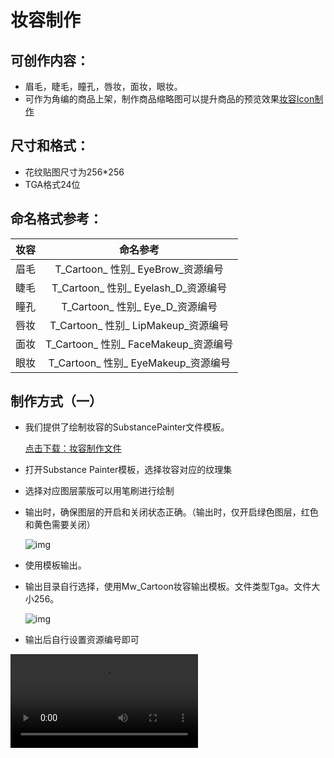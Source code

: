 # 妆容制作

## 可创作内容：

- 眉毛，睫毛，瞳孔，唇妆，面妆，眼妆。
- 可作为角编的商品上架，制作商品缩略图可以提升商品的预览效果[妆容Icon制作](../UI/UITex-makeupicon)

## 尺寸和格式：

- 花纹贴图尺寸为256*256
- TGA格式24位

## 命名格式参考：

| 妆容 |               命名参考               |
| :--: | :----------------------------------: |
| 眉毛 |  T_Cartoon_ 性别_ EyeBrow_资源编号   |
| 睫毛 | T_Cartoon_ 性别_ Eyelash_D_资源编号  |
| 瞳孔 |   T_Cartoon_ 性别_ Eye_D_资源编号    |
| 唇妆 | T_Cartoon_ 性别_ LipMakeup_资源编号  |
| 面妆 | T_Cartoon_ 性别_ FaceMakeup_资源编号 |
| 眼妆 | T_Cartoon_ 性别_ EyeMakeup_资源编号  |

## 制作方式（一）

- 我们提供了绘制妆容的SubstancePainter文件模板。

  [点击下载：妆容制作文件](https://arkimg.ark.online/%E5%A6%86%E5%AE%B9%E5%88%B6%E4%BD%9C%E6%96%87%E4%BB%B6.zip)

- 打开Substance Painter模板，选择妆容对应的纹理集

- 选择对应图层蒙版可以用笔刷进行绘制

- 输出时，确保图层的开启和关闭状态正确。（输出时，仅开启绿色图层，红色和黄色需要关闭）
  
  ![img](https://arkimg.ark.online/1725871260923-2.png)
  
- 使用模板输出。

- 输出目录自行选择，使用Mw_Cartoon妆容输出模板。文件类型Tga。文件大小256。
  
  ![img](https://arkimg.ark.online/1725871260923-1.png)
  
- 输出后自行设置资源编号即可

<video controls src="https://arkimg.ark.online/SP%E7%94%BB%E5%A6%86%E5%AE%B9.mp4" />

## 制作方式（二）

PS+3DS MAX预览方式

PSD文件模板：

[点击下载：妆容PSD模板](https://arkimg.ark.online/PSD%E5%A6%86%E5%AE%B9%E6%A8%A1%E6%9D%BF.rar)

<video controls src="https://arkimg.ark.online/PS%E7%94%BB%E5%A6%86%E5%AE%B9.mp4" />

## 效果预览:

<video controls src="https://arkimg.ark.online/%E5%A6%86%E5%AE%B9%E9%A2%84%E8%A7%88.mp4" />

## 上传：

<video controls src="https://arkimg.ark.online/%E4%B8%8A%E4%BC%A0%E8%B4%B4%E5%9B%BE%E6%B5%81%E7%A8%8B.mp4" />
